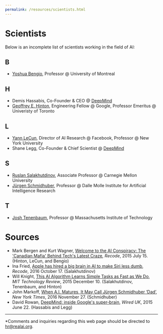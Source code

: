 ```yaml
---
permalink: /resources/scientists.html
---
```

# Scientists

Below is an incomplete list of scientists working in the field of AI:

## B

* [Yoshua Bengio](http://www.iro.umontreal.ca/~bengioy/yoshua_en/index.html), Professor @ University of Montreal

## H

* Demis Hassabis, Co-Founder & CEO @ [DeepMind](https://deepmind.com/about/)
* [Geoffrey E. Hinton](http://www.cs.toronto.edu/~hinton/), Engineering Fellow @ Google, Professor Emeritus @ Univeristy of Toronto

## L

* [Yann LeCun](http://yann.lecun.com/), Director of AI Research @ Facebook, Professor @ New York University
* Shane Legg, Co-Founder & Chief Scientist @ [DeepMind](https://deepmind.com/about/)

## S

* [Ruslan Salakhutdinov](http://www.cs.cmu.edu/~rsalakhu/), Associate Professor @ Carnegie Mellon University
* [Jürgen Schmidhuber](http://people.idsia.ch/~juergen/), Professor @ Dalle Molle Institute for Artificial Intelligence Research

## T

* [Josh Tenenbaum](http://web.mit.edu/cocosci/josh.html), Professor @ Massachusetts Institute of Technology

# Sources

* Mark Bergen and Kurt Wagner, [Welcome to the AI Conspiracy: The 'Canadian Mafia' Behind Tech's Latest Craze](http://www.recode.net/2015/7/15/11614684/ai-conspiracy-the-scientists-behind-deep-learning), *Recode*, 2015 July 15. (Hinton, LeCun, and Bengio)
* Ina Fried, [Apple has hired a big brain in AI to make Siri less dumb](http://www.recode.net/2016/10/17/13305914/apple-hire-cmu-artificial-intelligence), *Recode*, 2016 October 17. (Salakhutdinov)
* Will Knight, [This AI Algorithm Learns Simple Tasks as Fast as We Do](https://www.technologyreview.com/s/544376/this-ai-algorithm-learns-simple-tasks-as-fast-as-we-do/), *MIT Technology Review*, 2015 December 10. (Salakhutdinov, Tenenbaum, and Hinton)
* John Markoff, [When A.I. Matures, It May Call Jürgen Schmidhuber ‘Dad’](https://www.nytimes.com/2016/11/27/technology/artificial-intelligence-pioneer-jurgen-schmidhuber-overlooked.html), *New York Times*, 2016 November 27. (Schmidhuber)
* David Rowan, [DeepMind: inside Google's super-brain](http://www.wired.co.uk/article/deepmind), *Wired UK*, 2015 June 22. (Hassabis and Legg)

---

*Comments and inquiries regarding this web page should be directed to [hr@realai.org](mailto:hr@realai.org).

